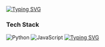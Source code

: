 <!---- 👋 Hi, I’m @Nocailerid
- 👀 I’m interested in ...
- 🌱 I’m currently learning ...
- 💞️ I’m looking to collaborate on ...
- 📫 How to reach me ...--->
[![Typing SVG](https://readme-typing-svg.herokuapp.com?duration=7000&lines=why+are+you+looking+at+my+profile)](https://github.com/NoCaller1)
### Tech Stack
![Python](https://img.shields.io/badge/-Python-3776AB?logo=python&logoColor=white)
![JavaScript](https://img.shields.io/badge/-JavaScript-F7DF1E?logo=javascript&logoColor=black)
[![Typing SVG](https://readme-typing-svg.herokuapp.com?duration=7000&lines=Welcome+to+NoCaller1's+Profile;I'm+a+Developer+and+Problem+Solver;Let's+Build+Something+Great+Together)](https://github.com/NoCaller1)




<!---
Nocailerid/Nocailerid is a ✨ special ✨ repository because its `README.md` (this file) appears on your GitHub profile.
You can click the Preview link to take a look at your changes.
--->
